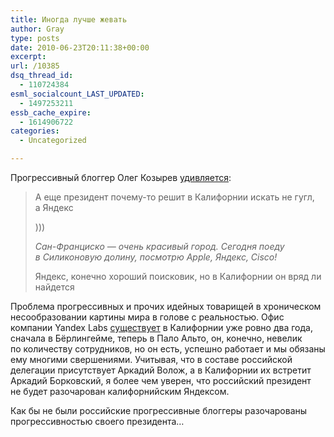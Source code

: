 ```yaml
---
title: Иногда лучше жевать
author: Gray
type: posts
date: 2010-06-23T20:11:38+00:00
excerpt:
url: /10385
dsq_thread_id:
  - 110724384
esml_socialcount_LAST_UPDATED:
  - 1497253211
essb_cache_expire:
  - 1614906722
categories:
  - Uncategorized

---
```








Прогрессивный блоггер Олег Козырев <a href="http://oleg-kozyrev.livejournal.com/2897179.html" target="_blank">удивляется</a>:

> А&nbsp;еще президент <nobr>почему-то</nobr> решит в&nbsp;Калифорнии искать не&nbsp;гугл, а&nbsp;Яндекс
> 
> )))
> 
> _<nobr>Сан-Франциско</nobr>&nbsp;&mdash; очень красивый город. Сегодня поеду в&nbsp;Силиконовую долину, посмотрю Apple, Яндекс, Cisco!_ 
> 
> Яндекс, конечно хороший поисковик, но&nbsp;в&nbsp;Калифорнии он&nbsp;вряд&nbsp;ли найдется 

Проблема прогрессивных и&nbsp;прочих идейных товарищей в&nbsp;хроническом несообразовании картины мира в&nbsp;голове с&nbsp;реальностью. Офис компании Yandex Labs <a href="http://company.yandex.ru/news/press_releases/2008/0620/" target="_blank">существует</a> в&nbsp;Калифорнии уже ровно два года, сначала в&nbsp;Бёрлингейме, теперь в&nbsp;Пало Альто, он, конечно, невелик по&nbsp;количеству сотрудников, но&nbsp;он&nbsp;есть, успешно работает и&nbsp;мы&nbsp;обязаны ему многими свершениями. Учитывая, что в&nbsp;составе российской делегации присутствует Аркадий Волож, а&nbsp;в&nbsp;Калифорнии их&nbsp;встретит Аркадий Борковский, я&nbsp;более чем уверен, что российский президент не&nbsp;будет разочарован калифорнийским Яндексом.

Как&nbsp;бы не&nbsp;были российские прогрессивные блоггеры разочарованы прогрессивностью своего президента&hellip;